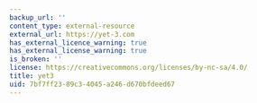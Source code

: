 ```yaml
---
backup_url: ''
content_type: external-resource
external_url: https://yet-3.com
has_external_licence_warning: true
has_external_license_warning: true
is_broken: ''
license: https://creativecommons.org/licenses/by-nc-sa/4.0/
title: yet3
uid: 7bf7ff23-89c3-4045-a246-d670bfdeed67
---
```

